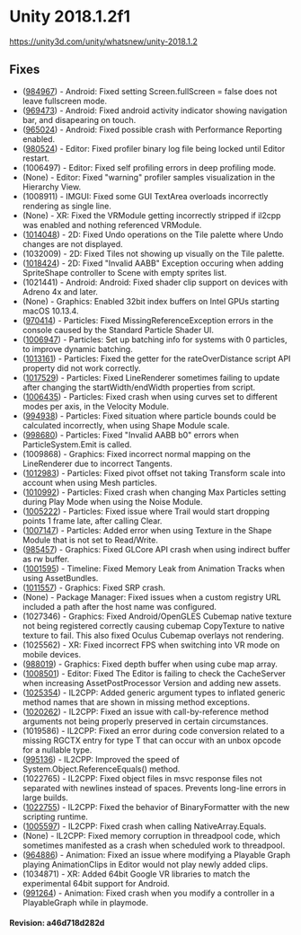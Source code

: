 # Unity 2018.1.2f1

https://unity3d.com/unity/whatsnew/unity-2018.1.2

## Fixes



*   ([984967](https://issuetracker.unity3d.com/product/unity/issues/guid/984967/)) - Android: Fixed setting Screen.fullScreen = false does not leave fullscreen mode.
*   ([969473](https://issuetracker.unity3d.com/product/unity/issues/guid/969473/)) - Android: Fixed android activity indicator showing navigation bar, and disapearing on touch.
*   ([965024](https://issuetracker.unity3d.com/product/unity/issues/guid/965024/)) - Android: Fixed possible crash with Performance Reporting enabled.
*   ([980524](https://issuetracker.unity3d.com/product/unity/issues/guid/980524/)) - Editor: Fixed profiler binary log file being locked until Editor restart.
*   (1006497) - Editor: Fixed self profiling errors in deep profiling mode.
*   (None) - Editor: Fixed "warning" profiler samples visualization in the Hierarchy View.
*   (1008911) - IMGUI: Fixed some GUI TextArea overloads incorrectly rendering as single line.
*   (None) - XR: Fixed the VRModule getting incorrectly stripped if il2cpp was enabled and nothing referenced VRModule.
*   ([1014048](https://issuetracker.unity3d.com/product/unity/issues/guid/1014048/)) - 2D: Fixed Undo operations on the Tile palette where Undo changes are not displayed.
*   (1032009) - 2D: Fixed Tiles not showing up visually on the Tile palette.
*   ([1018424](https://issuetracker.unity3d.com/product/unity/issues/guid/1018424/)) - 2D: Fixed "Invalid AABB" Exception occuring when adding SpriteShape controller to Scene with empty sprites list.
*   (1021441) - Android: Android: Fixed shader clip support on devices with Adreno 4x and later.
*   (None) - Graphics: Enabled 32bit index buffers on Intel GPUs starting macOS 10.13.4.
*   ([970414](https://issuetracker.unity3d.com/product/unity/issues/guid/970414/)) - Particles: Fixed MissingReferenceException errors in the console caused by the Standard Particle Shader UI.
*   ([1006947](https://issuetracker.unity3d.com/product/unity/issues/guid/1006947/)) - Particles: Set up batching info for systems with 0 particles, to improve dynamic batching.
*   ([1013161](https://issuetracker.unity3d.com/product/unity/issues/guid/1013161/)) - Particles: Fixed the getter for the rateOverDistance script API property did not work correctly.
*   ([1017529](https://issuetracker.unity3d.com/product/unity/issues/guid/1017529/)) - Particles: Fixed LineRenderer sometimes failing to update after changing the startWidth/endWidth properties from script.
*   ([1006435](https://issuetracker.unity3d.com/product/unity/issues/guid/1006435/)) - Particles: Fixed crash when using curves set to different modes per axis, in the Velocity Module.
*   ([994938](https://issuetracker.unity3d.com/product/unity/issues/guid/994938/)) - Particles: Fixed situation where particle bounds could be calculated incorrectly, when using Shape Module scale.
*   ([998680](https://issuetracker.unity3d.com/product/unity/issues/guid/998680/)) - Particles: Fixed "Invalid AABB b0" errors when ParticleSystem.Emit is called.
*   (1009868) - Graphics: Fixed incorrect normal mapping on the LineRenderer due to incorrect Tangents.
*   ([1012983](https://issuetracker.unity3d.com/product/unity/issues/guid/1012983/)) - Particles: Fixed pivot offset not taking Transform scale into account when using Mesh particles.
*   ([1010992](https://issuetracker.unity3d.com/product/unity/issues/guid/1010992/)) - Particles: Fixed crash when changing Max Particles setting during Play Mode when using the Noise Module.
*   ([1005222](https://issuetracker.unity3d.com/product/unity/issues/guid/1005222/)) - Particles: Fixed issue where Trail would start dropping points 1 frame late, after calling Clear.
*   ([1007147](https://issuetracker.unity3d.com/product/unity/issues/guid/1007147/)) - Particles: Added error when using Texture in the Shape Module that is not set to Read/Write.
*   ([985457](https://issuetracker.unity3d.com/product/unity/issues/guid/985457/)) - Graphics: Fixed GLCore API crash when using indirect buffer as rw buffer.
*   ([1001595](https://issuetracker.unity3d.com/product/unity/issues/guid/1001595/)) - Timeline: Fixed Memory Leak from Animation Tracks when using AssetBundles.
*   ([1011557](https://issuetracker.unity3d.com/product/unity/issues/guid/1011557/)) - Graphics: Fixed SRP crash.
*   (None) - Package Manager: Fixed issues when a custom registry URL included a path after the host name was configured.
*   (1027346) - Graphics: Fixed Android/OpenGLES Cubemap native texture not being registered correctly causing cubemap CopyTexture to native texture to fail. This also fixed Oculus Cubemap overlays not rendering.
*   (1025562) - XR: Fixed incorrect FPS when switching into VR mode on mobile devices.
*   ([988019](https://issuetracker.unity3d.com/product/unity/issues/guid/988019/)) - Graphics: Fixed depth buffer when using cube map array.
*   ([1008501](https://issuetracker.unity3d.com/product/unity/issues/guid/1008501/)) - Editor: Fixed The Editor is failing to check the CacheServer when increasing AssetPostProcessor Version and adding new assets.
*   ([1025354](https://issuetracker.unity3d.com/product/unity/issues/guid/1025354/)) - IL2CPP: Added generic argument types to inflated generic method names that are shown in missing method exceptions.
*   ([1020262](https://issuetracker.unity3d.com/product/unity/issues/guid/1020262/)) - IL2CPP: Fixed an issue with call-by-reference method arguments not being properly preserved in certain circumstances.
*   (1019586) - IL2CPP: Fixed an error during code conversion related to a missing RGCTX entry for type T that can occur with an unbox opcode for a nullable type.
*   ([995136](https://issuetracker.unity3d.com/product/unity/issues/guid/995136/)) - IL2CPP: Improved the speed of System.Object.ReferenceEquals() method.
*   (1022765) - IL2CPP: Fixed object files in msvc response files not separated with newlines instead of spaces. Prevents long-line errors in large builds.
*   ([1022755](https://issuetracker.unity3d.com/product/unity/issues/guid/1022755/)) - IL2CPP: Fixed the behavior of BinaryFormatter with the new scripting runtime.
*   ([1005597](https://issuetracker.unity3d.com/product/unity/issues/guid/1005597/)) - IL2CPP: Fixed crash when calling NativeArray.Equals.
*   (None) - IL2CPP: Fixed memory corruption in threadpool code, which sometimes manifested as a crash when scheduled work to threadpool.
*   ([964886](https://issuetracker.unity3d.com/product/unity/issues/guid/964886/)) - Animation: Fixed an issue where modifying a Playable Graph playing AnimationClips in Editor would not play newly added clips.
*   (1034871) - XR: Added 64bit Google VR libraries to match the experimental 64bit support for Android.
*   ([991264](https://issuetracker.unity3d.com/product/unity/issues/guid/991264/)) - Animation: Fixed crash when you modify a controller in a PlayableGraph while in playmode.

#### Revision: a46d718d282d